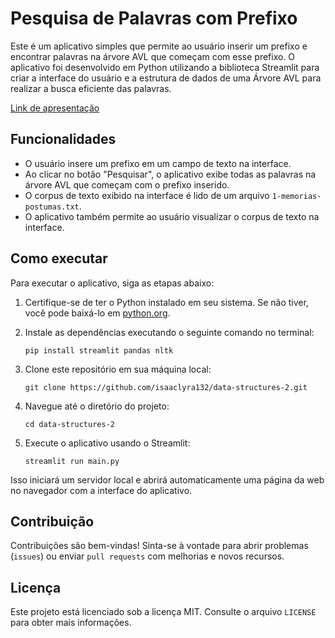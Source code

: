 # Pesquisa de Palavras com Prefixo

Este é um aplicativo simples que permite ao usuário inserir um prefixo e encontrar palavras na árvore AVL que começam com esse prefixo. O aplicativo foi desenvolvido em Python utilizando a biblioteca Streamlit para criar a interface do usuário e a estrutura de dados de uma Árvore AVL para realizar a busca eficiente das palavras.

[Link de apresentação](https://www.loom.com/share/9ef123e57e7040f0a84f8a2893f26e39?sid=1c4d5ded-c9f5-4418-ab51-d986cb211eac) 

## Funcionalidades

- O usuário insere um prefixo em um campo de texto na interface.
- Ao clicar no botão "Pesquisar", o aplicativo exibe todas as palavras na árvore AVL que começam com o prefixo inserido.
- O corpus de texto exibido na interface é lido de um arquivo `1-memorias-postumas.txt`.
- O aplicativo também permite ao usuário visualizar o corpus de texto na interface.

## Como executar

Para executar o aplicativo, siga as etapas abaixo:

1. Certifique-se de ter o Python instalado em seu sistema. Se não tiver, você pode baixá-lo em [python.org](https://www.python.org/).

2. Instale as dependências executando o seguinte comando no terminal:

    ```
    pip install streamlit pandas nltk
    ```

3. Clone este repositório em sua máquina local:

    ```
    git clone https://github.com/isaaclyra132/data-structures-2.git
    ```

4. Navegue até o diretório do projeto:

    ```
    cd data-structures-2
    ```

5. Execute o aplicativo usando o Streamlit:

    ```
    streamlit run main.py
    ```

Isso iniciará um servidor local e abrirá automaticamente uma página da web no navegador com a interface do aplicativo.

## Contribuição

Contribuições são bem-vindas! Sinta-se à vontade para abrir problemas (`issues`) ou enviar `pull requests` com melhorias e novos recursos.

## Licença

Este projeto está licenciado sob a licença MIT. Consulte o arquivo `LICENSE` para obter mais informações.
